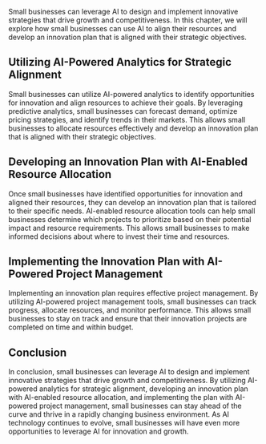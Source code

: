 
Small businesses can leverage AI to design and implement innovative strategies that drive growth and competitiveness. In this chapter, we will explore how small businesses can use AI to align their resources and develop an innovation plan that is aligned with their strategic objectives.

Utilizing AI-Powered Analytics for Strategic Alignment
------------------------------------------------------

Small businesses can utilize AI-powered analytics to identify opportunities for innovation and align resources to achieve their goals. By leveraging predictive analytics, small businesses can forecast demand, optimize pricing strategies, and identify trends in their markets. This allows small businesses to allocate resources effectively and develop an innovation plan that is aligned with their strategic objectives.

Developing an Innovation Plan with AI-Enabled Resource Allocation
-----------------------------------------------------------------

Once small businesses have identified opportunities for innovation and aligned their resources, they can develop an innovation plan that is tailored to their specific needs. AI-enabled resource allocation tools can help small businesses determine which projects to prioritize based on their potential impact and resource requirements. This allows small businesses to make informed decisions about where to invest their time and resources.

Implementing the Innovation Plan with AI-Powered Project Management
-------------------------------------------------------------------

Implementing an innovation plan requires effective project management. By utilizing AI-powered project management tools, small businesses can track progress, allocate resources, and monitor performance. This allows small businesses to stay on track and ensure that their innovation projects are completed on time and within budget.

Conclusion
----------

In conclusion, small businesses can leverage AI to design and implement innovative strategies that drive growth and competitiveness. By utilizing AI-powered analytics for strategic alignment, developing an innovation plan with AI-enabled resource allocation, and implementing the plan with AI-powered project management, small businesses can stay ahead of the curve and thrive in a rapidly changing business environment. As AI technology continues to evolve, small businesses will have even more opportunities to leverage AI for innovation and growth.
